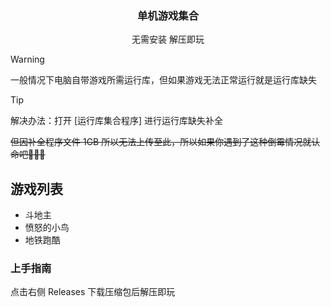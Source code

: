 

  <h3 align="center">单机游戏集合</h3>
  <p align="center">无需安装 解压即玩</p>

 > [!WARNING]
 > 一般情况下电脑自带游戏所需运行库，但如果游戏无法正常运行就是运行库缺失

> [!TIP]
 > 解决办法：打开 [运行库集合程序] 进行运行库缺失补全

~~但因补全程序文件 1GB 所以无法上传至此，所以如果你遇到了这种倒霉情况就认命吧🤣🤣🤣~~


## 游戏列表

- 斗地主
- 愤怒的小鸟
- 地铁跑酷


### 上手指南
点击右侧 Releases 下载压缩包后解压即玩





